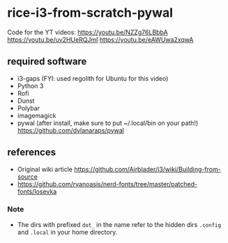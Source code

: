 # rice-i3-from-scratch-pywal
Code for the YT videos: https://youtu.be/NZZg76LBbbA https://youtu.be/uv2HUeRQJmI https://youtu.be/eAWUwa2xqwA

## required software
- i3-gaps (FYI: used regolith for Ubuntu for this video)
- Python 3
- Rofi 
- Dunst 
- Polybar 
- imagemagick
- pywal (after install, make sure to put ~/.local/bin on your path!) https://github.com/dylanaraps/pywal

## references 
- Original wiki article https://github.com/Airblader/i3/wiki/Building-from-source
- https://github.com/ryanoasis/nerd-fonts/tree/master/patched-fonts/Iosevka

### Note
- The dirs with prefixed ```dot_``` in the name refer to the hidden dirs ```.config``` and  ```.local``` in your home directory.
